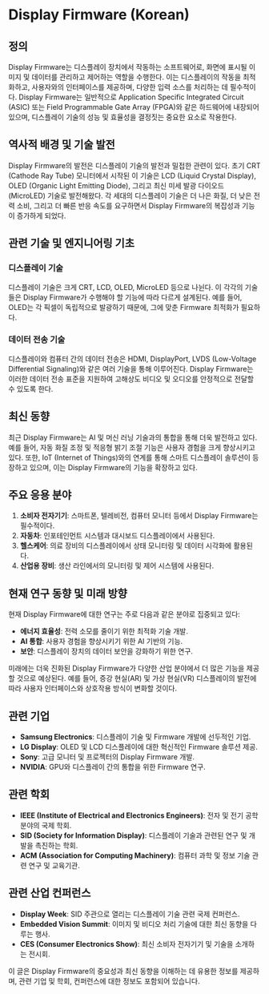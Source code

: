 # Display Firmware (Korean)

## 정의

Display Firmware는 디스플레이 장치에서 작동하는 소프트웨어로, 화면에 표시될 이미지 및 데이터를 관리하고 제어하는 역할을 수행한다. 이는 디스플레이의 작동을 최적화하고, 사용자와의 인터페이스를 제공하며, 다양한 입력 소스를 처리하는 데 필수적이다. Display Firmware는 일반적으로 Application Specific Integrated Circuit (ASIC) 또는 Field Programmable Gate Array (FPGA)와 같은 하드웨어에 내장되어 있으며, 디스플레이 기술의 성능 및 효율성을 결정짓는 중요한 요소로 작용한다.

## 역사적 배경 및 기술 발전

Display Firmware의 발전은 디스플레이 기술의 발전과 밀접한 관련이 있다. 초기 CRT (Cathode Ray Tube) 모니터에서 시작된 이 기술은 LCD (Liquid Crystal Display), OLED (Organic Light Emitting Diode), 그리고 최신 미세 발광 다이오드 (MicroLED) 기술로 발전해왔다. 각 세대의 디스플레이 기술은 더 나은 화질, 더 낮은 전력 소비, 그리고 더 빠른 반응 속도를 요구하면서 Display Firmware의 복잡성과 기능이 증가하게 되었다.

## 관련 기술 및 엔지니어링 기초

### 디스플레이 기술

디스플레이 기술은 크게 CRT, LCD, OLED, MicroLED 등으로 나뉜다. 이 각각의 기술들은 Display Firmware가 수행해야 할 기능에 따라 다르게 설계된다. 예를 들어, OLED는 각 픽셀이 독립적으로 발광하기 때문에, 그에 맞춘 Firmware 최적화가 필요하다.

### 데이터 전송 기술

디스플레이와 컴퓨터 간의 데이터 전송은 HDMI, DisplayPort, LVDS (Low-Voltage Differential Signaling)와 같은 여러 기술을 통해 이루어진다. Display Firmware는 이러한 데이터 전송 표준을 지원하여 고해상도 비디오 및 오디오를 안정적으로 전달할 수 있도록 한다.

## 최신 동향

최근 Display Firmware는 AI 및 머신 러닝 기술과의 통합을 통해 더욱 발전하고 있다. 예를 들어, 자동 화질 조정 및 적응형 밝기 조절 기능은 사용자 경험을 크게 향상시키고 있다. 또한, IoT (Internet of Things)와의 연계를 통해 스마트 디스플레이 솔루션이 등장하고 있으며, 이는 Display Firmware의 기능을 확장하고 있다.

## 주요 응용 분야

1. **소비자 전자기기**: 스마트폰, 텔레비전, 컴퓨터 모니터 등에서 Display Firmware는 필수적이다.
2. **자동차**: 인포테인먼트 시스템과 대시보드 디스플레이에서 사용된다.
3. **헬스케어**: 의료 장비의 디스플레이에서 상태 모니터링 및 데이터 시각화에 활용된다.
4. **산업용 장비**: 생산 라인에서의 모니터링 및 제어 시스템에 사용된다.

## 현재 연구 동향 및 미래 방향

현재 Display Firmware에 대한 연구는 주로 다음과 같은 분야로 집중되고 있다:
- **에너지 효율성**: 전력 소모를 줄이기 위한 최적화 기술 개발.
- **AI 통합**: 사용자 경험을 향상시키기 위한 AI 기반의 기능.
- **보안**: 디스플레이 장치의 데이터 보안을 강화하기 위한 연구.

미래에는 더욱 진화된 Display Firmware가 다양한 산업 분야에서 더 많은 기능을 제공할 것으로 예상된다. 예를 들어, 증강 현실(AR) 및 가상 현실(VR) 디스플레이의 발전에 따라 사용자 인터페이스와 상호작용 방식이 변화할 것이다.

## 관련 기업

- **Samsung Electronics**: 디스플레이 기술 및 Firmware 개발에 선두적인 기업.
- **LG Display**: OLED 및 LCD 디스플레이에 대한 혁신적인 Firmware 솔루션 제공.
- **Sony**: 고급 모니터 및 프로젝터의 Display Firmware 개발.
- **NVIDIA**: GPU와 디스플레이 간의 통합을 위한 Firmware 연구.

## 관련 학회

- **IEEE (Institute of Electrical and Electronics Engineers)**: 전자 및 전기 공학 분야의 국제 학회.
- **SID (Society for Information Display)**: 디스플레이 기술과 관련된 연구 및 개발을 촉진하는 학회.
- **ACM (Association for Computing Machinery)**: 컴퓨터 과학 및 정보 기술 관련 연구 및 교육기관.

## 관련 산업 컨퍼런스

- **Display Week**: SID 주관으로 열리는 디스플레이 기술 관련 국제 컨퍼런스.
- **Embedded Vision Summit**: 이미지 및 비디오 처리 기술에 대한 최신 동향을 다루는 행사.
- **CES (Consumer Electronics Show)**: 최신 소비자 전자기기 및 기술을 소개하는 전시회. 

이 글은 Display Firmware의 중요성과 최신 동향을 이해하는 데 유용한 정보를 제공하며, 관련 기업 및 학회, 컨퍼런스에 대한 정보도 포함되어 있습니다.